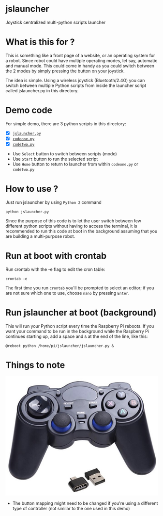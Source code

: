 # jslauncher
Joystick centralized multi-python scripts launcher

# What is this for ?
This is something like a front page of a website, or an operating system for a robot. Since robot could have
multiple operating modes, let say, automatic and manual mode. This could come in handy as you could switch between 
the 2 modes by simply pressing the button on your joystick.

The idea is simple. Using a wireless joystick (Bluetooth/2.4G) you can switch between multiple
Python scripts from inside the launcher script called jslauncher.py in this directory.

# Demo code
For simple demo, there are 3 python scripts in this directory:


- [x] [`jslauncher.py`](jslauncher.py)  
- [x] [`codeone.py`](codeone.py)  
- [x] [`codetwo.py`](codetwo.py)  

- Use `Select` button to switch between scripts (mode)
- Use `Start` button to run the selected script
- Use `Home` button to return to launcher from within `codeone.py` or `codetwo.py`

# How to use ?
Just run jslauncher by using `Python 2` command
```
python jslauncher.py

```
Since the purpose of this code is to let the user switch between few different python scripts without
having to access the terminal, it is recommended to run this code at boot in the background assuming
that you are building a multi-purpose robot.

# Run at boot with crontab
Run crontab with the -e flag to edit the cron table:
```
crontab -e
```

The first time you run `crontab` you'll be prompted to select an editor; 
if you are not sure which one to use, choose `nano` by pressing `Enter`.

# Run jslauncher at boot (background)

This will run your Python script every time the Raspberry Pi reboots. If you want your command to be run in the background while the Raspberry Pi continues starting up, add a space and `&` at the end of the line, like this:

```
@reboot python /home/pi/jslauncher/jslauncher.py &
```
# Things to note

![joystick](https://github.com/rtxsc/jslauncher/blob/master/images/AFCBB5DE-0946-4C01-B2ED-AE3B8B269221.jpeg)

- The button mapping might need to be changed if you're using a different type of controller (not similar to the one used in this demo)

